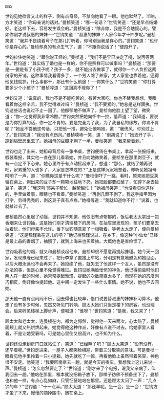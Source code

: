     四四 

   世钧见她欲言又止的样子，倒有点奇怪，不禁向她看了一眼。他也默然了。半晌，方才笑道：“你母亲说的话对。”曼桢笑道：“哪一句话？”世钧笑道：“还是早点结婚好。老这样下去，容易发生误会的。”曼桢笑道：“除非你，我是不会瞎疑心的。譬如你刚才说叔惠的妹妹──”世钧笑道：“叔惠的妹妹？人家今年才十四岁呢。”曼桢笑道：“我并不是绕着弯子在那儿打听着，你可别当我是存心的。”世钧笑道：“也许你是存心的。”曼桢却真的有点生气了，道：“不跟你说话了！”便跑开了。

   世钧拉住她笑道：“跟你说正经的。”曼桢道：“我们不是早已决定了吗，说再等两年。”世钧道：“其实结了婚也是一样的，你不是照样可以做事吗？”曼桢道：“那要是──要是有了小孩子呢？孩子一多，就不能出去做事了，就得你一个人负担这两份家的开销。这种事情我看得多了，一个男人除了养家，丈人家里也靠着他，逼得他见钱就抓，什么事都干，那还有什么前途！──你笑什么？”世钧笑道：“你打算要多少个小孩子？”曼桢啐道：“这回真不理你了！”

   世钧又道：“说真的，我也不是不能吃苦的，有苦大家吃。你也不替我想想，我眼看着你这样辛苦，我不觉得难过吗？”曼桢道：“我不要紧的。”她总是这样固执。世钧这些话也说过不止一回了。他郁郁地不做声了。曼桢向他脸上望了望，微笑道：“你一定觉得我非常冷酷。”世钧突然把她向怀中一拉，低声道：“我知道，要说是为你打算的话，你一定不肯的。要是完全为了我，为了我自私的缘故，你肯不肯呢？”她且不答他这句话，只把他一推，避免让他吻她，道：“我伤风，你别过上了。”世钧笑道：“我也有点伤风。”曼桢噗哧一笑，道：“别胡说了！”她洒开了手，跑到隔壁房里去了。她祖母的豆瓣才剥了一半，曼桢笑道：“我来帮着剥。”

   世钧也走了出来，她祖母背后有一张书桌，世钧便倚在书桌上，拿起一张报纸来，假装看报，其实他一直在那儿看着她，并且向她微笑着。曼桢坐在那里剥豆子，就有一点定不下心来。她心里终于有点动摇起来了，想道：“那么，就结了婚再说吧，家累重的人也多了，人家是怎样过的？”正是这样沉沉地想着，却听见她祖母呵哟了一声，道：“你瞧你这是干什么呢？”曼桢倒吓了一跳，看时，原来她把豆荚留在桌上，剥出来的豆子却一颗颗地往地下扔。她把脸都要红破了，忙蹲下身去捡豆子，笑道：“我这叫‘郭呆子帮忙，越帮越忙！’”她祖母笑道：“也没看见你这样的，手里做着事，眼睛也不看着。”曼桢笑道：“再剥几颗不剥了。我这手指甲因为打字，剪得秃秃的，剥这豆子真有点疼。”她祖母道：“我就知道你不行！”说着，也就扯过去了。

   曼桢虽然心里起了动摇，世钧并不知道，他依旧有点郁郁的，饭后老太太拿出一包香烟来让世钧抽，这是她们刚才清理楼下的房间，在抽屉里发现的，孩子们要拿去抽着玩，他们母亲不允许。当下世钧随意拿了一根吸着，等老太太走了，便向曼桢笑道：“这是豫瑾丢在这儿的吧？”他记得豫瑾说过，在乡下，像这种“小仙女”已经是最上品的香烟了，抽惯了，就到上海来也买着抽。大概他也是省俭惯了。

   世钧吸着他的烟，就又和曼桢谈起他来，曼桢却很不愿意再提起豫瑾。她今天一回家，发现豫瑾已经来过了，把行李拿了直接上车站，分明是有意地避免和她见面，以后大概永远也不会再来了。她拒绝了他，就失去了他这样一个友人，虽然是没有办法的事，但是心里不免觉得难过。世钧见她满脸怅惘的神色，他记得前些时他们两人在一起的时候，她常常提起豫瑾，提起的次数简直太多了，而现在她的态度刚巧相反，倒好像怕提起他。这中间一定发生了一些什么事情。她不说，他也不去问她。

   那天他一直有点闷闷不乐，回去得也比较早，借口说要替叔惠的妹妹补习算术。他走了没有多少时候，忽然又听见门铃响，顾太太她们只当是楼下的房客，也没理会。后来听见楼梯上脚步声，便喊道：“谁呀？”世钧笑道：“是我，我又来了！”

   顾太太和老太太，连曼桢在内，都为之愕然，觉得他一天来两次，心太热了，曼桢面颊上就又热烘烘起来，她觉得他这种作派，好像有点说不过去，给她家里人看着，不是让她受窘吗，可是她心里倒又很高兴，也不知为什么。

   世钧还没走到房门口就站住了，笑道：“已经睡了吧？”顾太太笑道：“没有没有，还早着呢。”世钧走进来，一屋子人都笑脸相迎，带着三分取笑的意味。可是曼桢一眼看见他手里拎着一只小提箱，她先就吃了一惊，再看他脸上虽然带着笑容，神色很不安定。他笑道：“我要回南京去一趟，就是今天的夜车。我想我上这儿来说一声。”曼桢道：“怎么忽然要走了？”世钧道：“刚才来了个电报，说我父亲病了，叫我回去一趟。”他站在那里，根本就没把箱子放下，那样子彷佛不预备坐下了。曼桢也和他一样，有点心乱如麻，只管怔怔地站在那里。还是顾太太问了一声：“几点钟的车？”世钧道：“十一点半。”顾太太道：“那还早呢。坐一会，坐一会！”世钧方才坐了下来，慢慢的摘掉围巾，搁在桌上。

